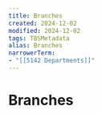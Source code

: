```yaml
---
title: Branches
created: 2024-12-02
modified: 2024-12-02
tags: TBSMetadata
alias: Branches
narrowerTerm:
- "[[5142 Departments]]"
---
```

# Branches
